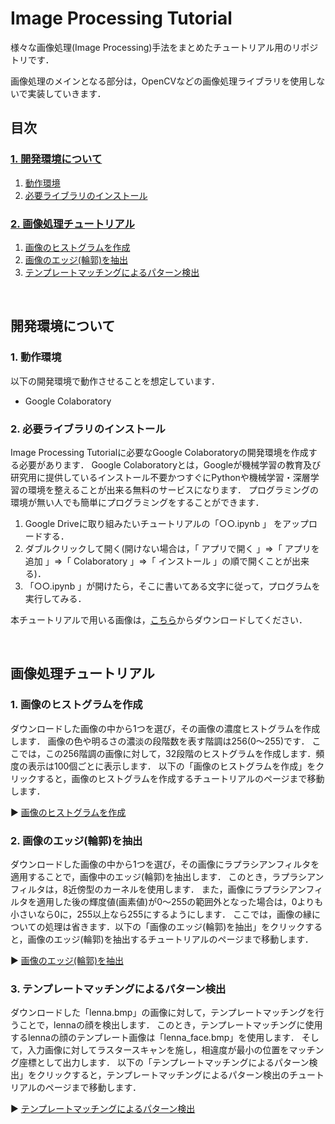 # Image Processing Tutorial

様々な画像処理(Image Processing)手法をまとめたチュートリアル用のリポジトリです．

画像処理のメインとなる部分は，OpenCVなどの画像処理ライブラリを使用しないで実装していきます．

## **目次**

### [**1. 開発環境について**](#開発環境について)
1. [動作環境](#1-動作環境)
2. [必要ライブラリのインストール](#2-必要ライブラリのインストール)

### [**2. 画像処理チュートリアル**](#画像処理チュートリアル)
1. [画像のヒストグラムを作成](#1-画像のヒストグラムを作成)
2. [画像のエッジ(輪郭)を抽出](#2-画像のエッジ輪郭を抽出)
3. [テンプレートマッチングによるパターン検出](#3-テンプレートマッチングによるパターン検出)

<br>

## **開発環境について**

### 1. 動作環境

以下の開発環境で動作させることを想定しています．
- Google Colaboratory

### 2. 必要ライブラリのインストール

Image Processing Tutorialに必要なGoogle Colaboratoryの開発環境を作成する必要があります．
Google Colaboratoryとは，Googleが機械学習の教育及び研究用に提供しているインストール不要かつすぐにPythonや機械学習・深層学習の環境を整えることが出来る無料のサービスになります．
プログラミングの環境が無い人でも簡単にプログラミングをすることができます．

1. Google Driveに取り組みたいチュートリアルの「○○.ipynb 」 をアップロードする．
2. ダブルクリックして開く(開けない場合は，「 アプリで開く 」⇒「 アプリを追加 」⇒「 Colaboratory 」⇒「 インストール 」の順で開くことが出来る)．
3. 「○○.ipynb 」が開けたら，そこに書いてある文字に従って，プログラムを実行してみる．

本チュートリアルで用いる画像は，<a href="https://github.com/Yuki-Ikeda0810/IP_Tutorial/tree/main/img" target="_blank">こちら</a>からダウンロードしてください．

<br>

## **画像処理チュートリアル**

### 1. 画像のヒストグラムを作成

ダウンロードした画像の中から1つを選び，その画像の濃度ヒストグラムを作成します．
画像の色や明るさの濃淡の段階数を表す階調は256(0～255)です．
ここでは，この256階調の画像に対して，32段階のヒストグラムを作成します．頻度の表示は100個ごとに表示します．
以下の「画像のヒストグラムを作成」をクリックすると，画像のヒストグラムを作成するチュートリアルのページまで移動します．

:arrow_forward: <a href="https://github.com/Yuki-Ikeda0810/IP_Tutorial/blob/main/colab/histogram.ipynb" target="_blank">画像のヒストグラムを作成</a>

### 2. 画像のエッジ(輪郭)を抽出

ダウンロードした画像の中から1つを選び，その画像にラプラシアンフィルタを適用することで，画像中のエッジ(輪郭)を抽出します．
このとき，ラプラシアンフィルタは，8近傍型のカーネルを使用します．
また，画像にラプラシアンフィルタを適用した後の輝度値(画素値)が0～255の範囲外となった場合は，0よりも小さいなら0に，255以上なら255にするようにします．
ここでは，画像の縁についての処理は省きます．以下の「画像のエッジ(輪郭)を抽出」をクリックすると，画像のエッジ(輪郭)を抽出するチュートリアルのページまで移動します．

:arrow_forward: <a href="https://github.com/Yuki-Ikeda0810/IP_Tutorial/blob/main/colab/edge_detection.ipynb" target="_blank">画像のエッジ(輪郭)を抽出</a>

### 3. テンプレートマッチングによるパターン検出

ダウンロードした「lenna.bmp」の画像に対して，テンプレートマッチングを行うことで，lennaの顔を検出します．
このとき，テンプレートマッチングに使用するlennaの顔のテンプレート画像は「lenna_face.bmp」を使用します．
そして，入力画像に対してラスタースキャンを施し，相違度が最小の位置をマッチング座標として出力します．
以下の「テンプレートマッチングによるパターン検出」をクリックすると，テンプレートマッチングによるパターン検出のチュートリアルのページまで移動します．

:arrow_forward: <a href="https://github.com/Yuki-Ikeda0810/IP_Tutorial/blob/main/colab/template_matching.ipynb" target="_blank">テンプレートマッチングによるパターン検出</a>
